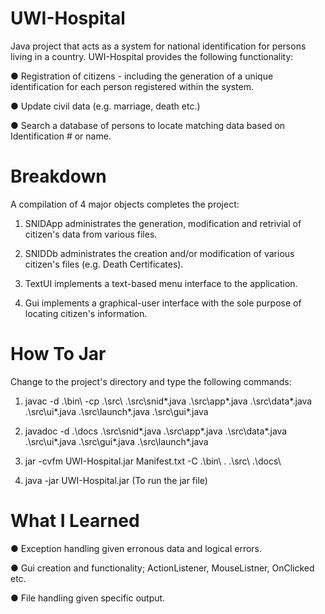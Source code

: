 # UWI-Hospital

Java project that acts as a system for national identification for persons living in a country. 
UWI-Hospital provides the following functionality:

● Registration of citizens - including the generation of a unique identification for each person registered within the system.

● Update civil data (e.g. marriage, death etc.)

● Search a database of persons to locate matching data based on Identification #  or name.

# Breakdown

A compilation of 4 major objects completes the project:
 
1. SNIDApp administrates the generation, modification and retrivial of citizen's data from various files.

2. SNIDDb administrates the creation and/or modification of various citizen's files (e.g. Death Certificates).

3. TextUI implements a text-based menu interface to the application.

4. Gui implements a graphical-user interface with the sole purpose of locating citizen's information.

# How To Jar

Change to the project's directory and type the following commands:

1. javac -d .\bin\ -cp .\src\ .\src\snid\*.java .\src\app\*.java .\src\data\*.java .\src\ui\*.java .\src\launch\*.java .\src\gui\*.java

2. javadoc -d .\docs .\src\snid\*.java .\src\app\*.java .\src\data\*.java .\src\ui\*.java .\src\gui\*.java .\src\launch\*.java

3. jar -cvfm UWI-Hospital.jar Manifest.txt -C .\bin\ . .\src\ .\docs\ 

4. java -jar UWI-Hospital.jar (To run the jar file)

# What I Learned

● Exception handling given erronous data and logical errors.

● Gui creation and functionality; ActionListener, MouseListner, OnClicked etc.

● File handling given specific output.
